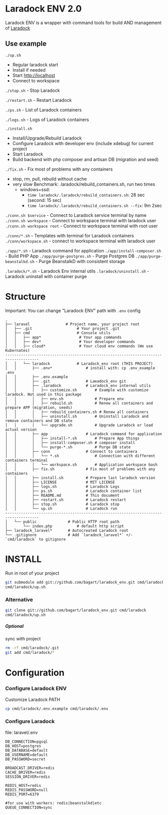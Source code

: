 # Laradock ENV 2.0
Laradock ENV is a wrapper with command tools for build AND management of [Laradock](https://github.com/laradock/laradock) 

## Use example

`./up.sh` 
- Regular laradock start
- Install if needed
- Start [http://localhost](http://localhost)
- Connect to workspace

`./stop.sh` - Stop Laradock

`./restart.sh` - Restart Laradock

`./ps.sh` - List of Laradock containers

`./logs.sh` - Logs of Laradock containers

`./install.sh`
- Install/Upgrade/Rebuild Laradock
- Configure Laradock with developer env (include xdebug) for current project
- Start Laradock
- Build backend with php composer and artisan DB (migration and seed)

`./fix.sh` - Fix most of problems with any containers
- stop, rm, pull, rebuild without cache 
- very slow
  Benchmark: .laradock/rebuild_containers.sh, run two times 
  * windows+ssd:
    - `time laradock/.laradock/rebuild_containers.sh`: 28 sec (second: 15 sec)
    - `time laradock/.laradock/rebuild_containers.sh --fix`: 9m 2sec

`./conn.sh $service` - Connect to Laradock service terminal by name
`./conn.sh workspace` - Connect to workspace terminal with laradock user
`./conn.sh workspace root` - Connect to workspace terminal with root user

`./conn/*.sh` - Templates with terminal for Laradock containers
`./conn/workspace.sh` - connect to workspace terminal with laradock user

`./app/*.sh` - Laradock command for application
`./app/install-composer.sh` - Build PHP App
`./app/purge-postgres.sh` - Purge Postgres DB
`./app/purge-beanstalkd.sh` - Purge BeanstalkD with consistent storage

`.laradock/*.sh` - Laradock Env internal utils
`.laradock/uninstall.sh` - Laradock uninstall with container purge

# Structure
Important: You can change "Laradock ENV" path with `.env` config

    .
    ├── laravel                # Project name, your project root
    │   ├── .git                    # Your project .git
    │   ├── cmd                     # Console utils
    │   │   ├── app*                 # Your app commands
    │   │   ├── dev*                 # Your developer commands
    │   │   ├── cloud*               # Your cloud env commands (We use Kubernates)
    -------------------------------------------------------------------------------------
    │   │   └── laradock            # Laradock_env root (THIS PROJECT)
    │   │       ├── .env*               # install with: cp .env_example .env
    │   │       ├── .env.example
    │   │       ├── .git                # Laeadock_env git  
    │   │       ├── .laradock           # Laradock_env internal utils
    │   │       │   ├── customize.sh        # Example with customize laradock. Not used in this package
    │   │       │   ├── env.sh              # Prepare env
    │   │       │   ├── rebuild.sh          # Renew all containers and prepare APP (migration, seeds)
    │   │       │   ├── rebuild_containers.sh # Renew all containers
    │   │       │   ├── uninstall.sh        # Uninstall Laradock and remove containers and DB state
    │   │       │   └── upgrade.sh          # Upgrade Laradock or load actual version 
    │   │       ├── app                 # Laradock command for application
    │   │       │   ├── install-*.sh        # Prepare App things
    │   │       │   ├── install-composer.sh # composer install
    │   │       │   └── purge-*.sh          # Purge DB state
    │   │       ├── conn                # Connect to containera
    │   │       │   └── *.sh                # Connection with different containers terminal
    │   │       │   └── workspace.sh        # Application workspace bash
    │   │       ├── fix.sh              # Fix most of problems with any containers
    │   │       ├── install.sh          # Prepare last laradock version
    │   │       ├── LICENSE             # MIT LICENSE
    │   │       ├── logs.sh             # Laradock Logs
    │   │       ├── ps.sh               # Laradock container list
    │   │       ├── README.md           # This document
    │   │       ├── restart.sh          # Laradock restart
    │   │       ├── stop.sh             # Laradock stop 
    │   │       └── up.sh               # Laradock run
    -------------------------------------------------------------------------------------
    │   └── public              # Public HTTP root path
    │       └── index.php           # default http script
    ├── laradock_laravel*       # Autocreated Laradock root
    └── .gitignore              # Add `laradock_laravel*` +/- `cmd/laradock` to gitignore

# INSTALL
Run in root of your project

```bash
git submodule add git://github.com/bagart/laradock_env.git cmd/laradock
cmd/laradock/up.sh
```

### Alternative
```bash
git clone git://github.com/bagart/laradock_env.git cmd/laradock
cmd/laradock/up.sh
```

##### Optional
sync with project
```bash
rm -rf cmd/laradock/.git
git add cmd/laradock/*
```

# Configuration

### Configure Laradock ENV
Customize Laradock PATH
```bash
cp cmd/laradock/.env.example cmd/laradock/.env
```
### Configure Laradock

file: laravel/.env
```env
DB_CONNECTION=pgsql
DB_HOST=postgres
DB_DATABASE=default
DB_USERNAME=default
DB_PASSWORD=secret

BROADCAST_DRIVER=redis
CACHE_DRIVER=redis
SESSION_DRIVER=redis

REDIS_HOST=redis
REDIS_PASSWORD=null
REDIS_PORT=6379 

#for use with workers: redis|beanstalkd|etc
QUEUE_CONNECTION=sync
```
